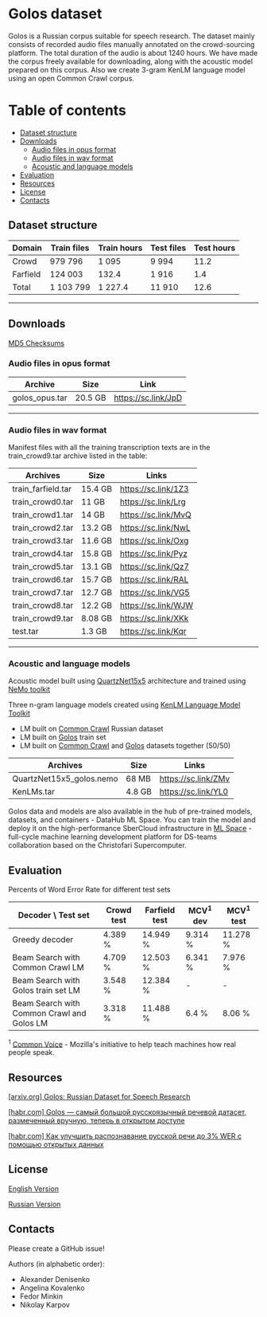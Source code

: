# Golos dataset

Golos is a Russian corpus suitable for speech research. The dataset mainly consists of recorded audio files manually annotated on the crowd-sourcing platform. The total duration of the audio is about 1240 hours. 
We have made the corpus freely available for downloading, along with the acoustic model prepared on this corpus. 
Also we create 3-gram KenLM language model using an open Common Crawl corpus.

# Table of contents

- [Dataset structure](https://github.com/sberdevices/golos/#dataset-structure)
- [Downloads](https://github.com/sberdevices/golos/#downloads)
  - [Audio files in opus format](https://github.com/sberdevices/golos/#audio-files-in-opus-format)
  - [Audio files in wav format](https://github.com/sberdevices/golos/#audio-files-in-wav-format)
  - [Acoustic and language models](https://github.com/sberdevices/golos/#acoustic-and-language-models)
- [Evaluation](https://github.com/sberdevices/golos/#evaluation)
- [Resources](https://github.com/sberdevices/golos/#resources)
- [License](https://github.com/sberdevices/golos/#license)
- [Contacts](https://github.com/sberdevices/golos/#contacts)


## **Dataset structure**

| Domain         | Train files | Train hours  | Test files | Test hours |
|----------------|------------|--------|-------|------|
| Crowd          | 979 796    | 1 095  | 9 994 | 11.2 |
| Farfield       | 124 003    |   132.4| 1 916 |  1.4 |
| Total          | 1 103 799  | 1 227.4|11 910 | 12.6 |

---

## **Downloads**

[MD5 Checksums](https://github.com/sberdevices/golos/blob/master/md5sum.txt)


### **Audio files in opus format**

| Archive          | Size       |  Link               |
|------------------|------------|---------------------|
| golos_opus.tar   | 20.5 GB    | https://sc.link/JpD |

---

### **Audio files in wav format**

Manifest files with all the training transcription texts are in the train_crowd9.tar archive listed in the table:

| Archives          | Size       |  Links              |
|-------------------|------------|---------------------|
| train_farfield.tar| 15.4 GB    | https://sc.link/1Z3 |
| train_crowd0.tar  | 11 GB      | https://sc.link/Lrg |
| train_crowd1.tar  | 14 GB      | https://sc.link/MvQ |
| train_crowd2.tar  | 13.2 GB    | https://sc.link/NwL |
| train_crowd3.tar  | 11.6 GB    | https://sc.link/Oxg |
| train_crowd4.tar  | 15.8 GB    | https://sc.link/Pyz |
| train_crowd5.tar  | 13.1 GB    | https://sc.link/Qz7 |
| train_crowd6.tar  | 15.7 GB    | https://sc.link/RAL |
| train_crowd7.tar  | 12.7 GB    | https://sc.link/VG5 |
| train_crowd8.tar  | 12.2 GB    | https://sc.link/WJW |
| train_crowd9.tar  | 8.08 GB    | https://sc.link/XKk |
| test.tar          | 1.3 GB     | https://sc.link/Kqr |

---

### **Acoustic and language models**

Acoustic model built using [QuartzNet15x5](https://arxiv.org/pdf/1910.10261.pdf) architecture and trained using [NeMo toolkit](https://github.com/NVIDIA/NeMo/tree/r1.0.0b4)


Three n-gram language models created using [KenLM Language Model Toolkit](https://kheafield.com/code/kenlm)

* LM built on [Common Crawl](https://commoncrawl.org) Russian dataset
* LM built on [Golos](https://github.com/sberdevices/golos) train set
* LM built on [Common Crawl](https://commoncrawl.org) and [Golos](https://github.com/sberdevices/golos) datasets together (50/50)

| Archives                 | Size       |  Links          |
|--------------------------|------------|-----------------|
| QuartzNet15x5_golos.nemo | 68 MB      | https://sc.link/ZMv |
| KenLMs.tar               | 4.8 GB     | https://sc.link/YL0  |


Golos data and models are also available in the hub of pre-trained models, datasets, and containers - DataHub ML Space. You can train the model and deploy it on the high-performance SberCloud infrastructure in [ML Space](https://sbercloud.ru/ru/aicloud/mlspace) - full-cycle machine learning development platform for DS-teams collaboration based on the Christofari Supercomputer.


## **Evaluation**

Percents of Word Error Rate for different test sets


| Decoder \ Test set    | Crowd test  | Farfield test    | MCV<sup>1</sup> dev | MCV<sup>1</sup> test |
|-------------------------------------|-----------|----------|-----------|----------|
| Greedy decoder                      | 4.389 %   | 14.949 % | 9.314 %   | 11.278 % |
| Beam Search with Common Crawl LM    | 4.709 %   | 12.503 % | 6.341 %   | 7.976 % |
| Beam Search with Golos train set LM | 3.548 %   | 12.384 % |  -        | -       |
| Beam Search with Common Crawl and Golos LM | 3.318 %   | 11.488 % | 6.4 %     | 8.06 %   |


<sup>1</sup> [Common Voice](https://commonvoice.mozilla.org) - Mozilla's initiative to help teach machines how real people speak.

##  **Resources**

[[arxiv.org] Golos: Russian Dataset for Speech Research](https://arxiv.org/abs/2106.10161)

[[habr.com] Golos — самый большой русскоязычный речевой датасет, размеченный вручную, теперь в открытом доступе](https://habr.com/ru/company/sberdevices/blog/559496/)

[[habr.com] Как улучшить распознавание русской речи до 3% WER с помощью открытых данных](https://habr.com/ru/company/sberdevices/blog/569082/)

## **License**

[English Version](https://github.com/sberdevices/golos/blob/master/license/en_us.pdf)

[Russian Version](https://github.com/sberdevices/golos/blob/master/license/ru.pdf)

## **Contacts**

Please create a GitHub issue!

Authors (in alphabetic order):
- Alexander Denisenko
- Angelina Kovalenko
- Fedor Minkin
- Nikolay Karpov
